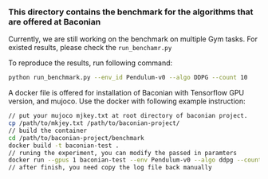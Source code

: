 ### This directory contains the benchmark for the algorithms that are offered at Baconian

Currently, we are still working on the benchmark on multiple Gym tasks. For existed results, please check the `run_benchamr.py`

To reproduce the results, run following command:
```bash
python run_benchmark.py --env_id Pendulum-v0 --algo DDPG --count 10
```

A docker file is offered for installation of Baconian with Tensorflow GPU version, and mujoco. 
Use the docker with following example instruction:

```bash
// put your mujoco mjkey.txt at root directory of baconian project.
cp /path/to/mkjey.txt /path/to/baconian-project/ 
// build the container
cd /path/to/baconian-project/benchmark 
docker build -t baconian-test .
// runing the experiment, you can modify the passed in paramters 
docker run --gpus 1 baconian-test --env Pendulum-v0 --algo ddpg --count 1
// after finish, you need copy the log file back manually 
```
